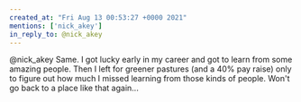 ```yaml
---
created_at: "Fri Aug 13 00:53:27 +0000 2021"
mentions: ['nick_akey']
in_reply_to: @nick_akey
---
```


@nick_akey Same. I got lucky early in my career and got to learn from some amazing people. Then I left for greener pastures (and a 40% pay raise) only to figure out how much I missed learning from those kinds of people. Won't go back to a place like that again...